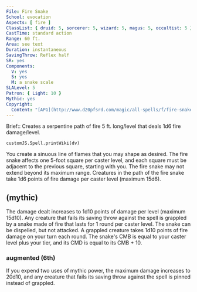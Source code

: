 ```yaml
---
File: Fire Snake
School: evocation
Aspects: [ fire ]
ClassList: { druid: 5, sorcerer: 5, wizard: 5, magus: 5, occultist: 5 }
CastTime: standard action
Range: 60 ft.
Area: see text
Duration: instantaneous
SavingThrow: Reflex half
SR: yes
Components:
  V: yes
  S: yes
  M: a snake scale
SLALevel: 5
Patron: { Light: 10 }
Mythic: yes
Copyright:
  Content: "[APG](http://www.d20pfsrd.com/magic/all-spells/f/fire-snake)"
---
```

Brief:: Creates a serpentine path of fire 5 ft. long/level that deals 1d6 fire damage/level.

```dataviewjs
customJS.Spell.printWiki(dv)
```

You create a sinuous line of flames that you may shape as desired. The fire snake affects one 5-foot square per caster level, and each square must be adjacent to the previous square, starting with you. The fire snake may not extend beyond its maximum range. Creatures in the path of the fire snake take 1d6 points of fire damage per caster level (maximum 15d6).


## (mythic)

The damage dealt increases to 1d10 points of damage per level (maximum 15d10). Any creature that fails its saving throw against the spell is grappled by a snake made of fire that lasts for 1 round per caster level. The snake can be dispelled, but not attacked. A grappled creature takes 1d10 points of fire damage on your turn each round. The snake's CMB is equal to your caster level plus your tier, and its CMD is equal to its CMB + 10.


### augmented (6th)

If you expend two uses of mythic power, the maximum damage increases to 20d10, and any creature that fails its saving throw against the spell is pinned instead of grappled.
